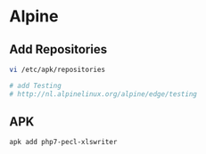 # Alpine

## Add Repositories

```bash
vi /etc/apk/repositories

# add Testing
# http://nl.alpinelinux.org/alpine/edge/testing
```

## APK

```bash
apk add php7-pecl-xlswriter
```